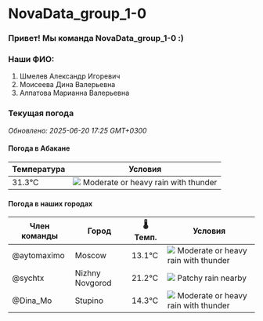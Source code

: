 # NovaData_group_1-0
### Привет! Мы команда NovaData_group_1-0 :)

### Наши ФИО:
1. Шмелев Александр Игоревич
2. Моисеева Дина Валерьевна
3. Алпатова Марианна Валерьевна

### Текущая погода
<!-- WEATHER:START -->
_Обновлено: 2025-06-20 17:25 GMT+0300_

#### Погода в Абакане

| Температура | Условия |
|-------------|----------|
| 31.3°C     | ![](https://cdn.weatherapi.com/weather/64x64/day/389.png) Moderate or heavy rain with thunder |

#### Погода в наших городах

| Член команды  | Город               | 🌡️ Темп.  | Условия          |
|---------------|---------------------|-----------|--------------------|
| @aytomaximo    | Moscow              |   13.1°C | ![](https://cdn.weatherapi.com/weather/64x64/day/389.png) Moderate or heavy rain with thunder |
| @sychtx        | Nizhny Novgorod     |   21.2°C | ![](https://cdn.weatherapi.com/weather/64x64/day/176.png) Patchy rain nearby |
| @Dina_Mo       | Stupino             |   14.3°C | ![](https://cdn.weatherapi.com/weather/64x64/day/389.png) Moderate or heavy rain with thunder |

<!-- WEATHER:END -->
